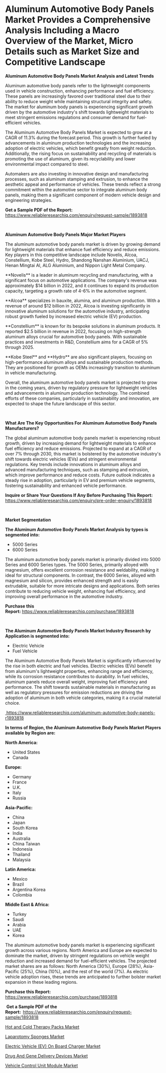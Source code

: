 <p><h1>Aluminum Automotive Body Panels Market Provides a Comprehensive Analysis Including a Macro Overview of the Market, Micro Details such as Market Size and Competitive Landscape</h1></p><p><strong>Aluminum Automotive Body Panels Market Analysis and Latest Trends</strong></p>
<p><p>Aluminum automotive body panels refer to the lightweight components used in vehicle construction, enhancing performance and fuel efficiency. These panels are increasingly favored over traditional steel due to their ability to reduce weight while maintaining structural integrity and safety. The market for aluminum body panels is experiencing significant growth driven by the automotive industry's shift towards lightweight materials to meet stringent emissions regulations and consumer demand for fuel-efficient vehicles. </p><p>The Aluminum Automotive Body Panels Market is expected to grow at a CAGR of 11.3% during the forecast period. This growth is further fueled by advancements in aluminum production technologies and the increasing adoption of electric vehicles, which benefit greatly from weight reduction. Additionally, the rising focus on sustainability and recycling of materials is promoting the use of aluminum, given its recyclability and lower environmental impact compared to steel. </p><p>Automakers are also investing in innovative design and manufacturing processes, such as aluminum stamping and extrusion, to enhance the aesthetic appeal and performance of vehicles. These trends reflect a strong commitment within the automotive sector to integrate aluminum body panels, making them a significant component of modern vehicle design and engineering strategies.</p></p>
<p><strong>Get a Sample PDF of the Report:&nbsp;</strong> <a href="https://www.reliableresearchiq.com/enquiry/request-sample/1893818?utm_campaign=104&utm_medium=2&utm_source=Github&utm_content=ia&utm_term=04112024&utm_id=aluminum-automotive-body-panels">https://www.reliableresearchiq.com/enquiry/request-sample/1893818</a></p>
<p>&nbsp;</p>
<p><strong>Aluminum Automotive Body Panels Major Market Players</strong></p>
<p><p>The aluminum automotive body panels market is driven by growing demand for lightweight materials that enhance fuel efficiency and reduce emissions. Key players in this competitive landscape include Novelis, Alcoa, Constellium, Kobe Steel, Hydro, Shandong Nanshan Aluminium, UACJ, Henan Mingtai Al, ALG Aluminium, and Nippon Light Metal Company.</p><p>**Novelis** is a leader in aluminum recycling and manufacturing, with a significant focus on automotive applications. The company's revenue was approximately $14 billion in 2022, and it continues to expand its production capacity, targeting a growth rate of 4-6% in the automotive segment. </p><p>**Alcoa** specializes in bauxite, alumina, and aluminum production. With a revenue of around $12 billion in 2022, Alcoa is investing significantly in innovative aluminum solutions for the automotive industry, anticipating robust growth fueled by increased electric vehicle (EV) production.</p><p>**Constellium** is known for its bespoke solutions in aluminum products. It reported $2.5 billion in revenue in 2022, focusing on high-strength aluminum alloys crucial for automotive body panels. With sustainable practices and investments in R&D, Constellium aims for a CAGR of 5% through 2025.</p><p>**Kobe Steel** and **Hydro** are also significant players, focusing on high-performance aluminum alloys and sustainable production methods. They are positioned for growth as OEMs increasingly transition to aluminum in vehicle manufacturing. </p><p>Overall, the aluminum automotive body panels market is projected to grow in the coming years, driven by regulatory pressure for lightweight vehicles and advancements in aluminum production technology. The combined efforts of these companies, particularly in sustainability and innovation, are expected to shape the future landscape of this sector.</p></p>
<p>&nbsp;</p>
<p><strong>What Are The Key Opportunities For Aluminum Automotive Body Panels Manufacturers?</strong></p>
<p><p>The global aluminum automotive body panels market is experiencing robust growth, driven by increasing demand for lightweight materials to enhance fuel efficiency and reduce emissions. Projected to expand at a CAGR of over 7% through 2030, this market is bolstered by the automotive industry's shift towards electric vehicles (EVs) and stringent environmental regulations. Key trends include innovations in aluminum alloys and advanced manufacturing techniques, such as stamping and extrusion, which improve performance and reduce costs. Future outlook indicates a steady rise in adoption, particularly in EV and premium vehicle segments, fostering sustainability and enhanced vehicle performance.</p></p>
<p><strong>Inquire or Share Your Questions If Any Before Purchasing This Report:</strong> <a href="https://www.reliableresearchiq.com/enquiry/pre-order-enquiry/1893818?utm_campaign=104&utm_medium=2&utm_source=Github&utm_content=ia&utm_term=04112024&utm_id=aluminum-automotive-body-panels">https://www.reliableresearchiq.com/enquiry/pre-order-enquiry/1893818</a></p>
<p>&nbsp;</p>
<p><strong>Market Segmentation</strong></p>
<p><strong>The Aluminum Automotive Body Panels Market Analysis by types is segmented into:</strong></p>
<p><ul><li>5000 Series</li><li>6000 Series</li></ul></p>
<p><p>The aluminum automotive body panels market is primarily divided into 5000 Series and 6000 Series types. The 5000 Series, primarily alloyed with magnesium, offers excellent corrosion resistance and weldability, making it ideal for structural components. In contrast, the 6000 Series, alloyed with magnesium and silicon, provides enhanced strength and is easily extrudable, suitable for more intricate designs and applications. Both series contribute to reducing vehicle weight, enhancing fuel efficiency, and improving overall performance in the automotive industry.</p></p>
<p><strong>Purchase this Report:&nbsp;</strong><a href="https://www.reliableresearchiq.com/purchase/1893818?utm_campaign=104&utm_medium=2&utm_source=Github&utm_content=ia&utm_term=04112024&utm_id=aluminum-automotive-body-panels">https://www.reliableresearchiq.com/purchase/1893818</a></p>
<p>&nbsp;</p>
<p><strong>The Aluminum Automotive Body Panels Market Industry Research by Application is segmented into:</strong></p>
<p><ul><li>Electric Vehicle</li><li>Fuel Vehicle</li></ul></p>
<p><p>The Aluminum Automotive Body Panels Market is significantly influenced by the rise in both electric and fuel vehicles. Electric vehicles (EVs) benefit from aluminum's lightweight properties, enhancing range and efficiency, while its corrosion resistance contributes to durability. In fuel vehicles, aluminum panels reduce overall weight, improving fuel efficiency and performance. The shift towards sustainable materials in manufacturing as well as regulatory pressures for emission reductions are driving the adoption of aluminum in both vehicle categories, making it a crucial material choice.</p></p>
<p><a href="https://www.reliableresearchiq.com/aluminum-automotive-body-panels-r1893818?utm_campaign=104&utm_medium=2&utm_source=Github&utm_content=ia&utm_term=04112024&utm_id=aluminum-automotive-body-panels">&nbsp;https://www.reliableresearchiq.com/aluminum-automotive-body-panels-r1893818</a></p>
<p><strong>In terms of Region, the Aluminum Automotive Body Panels Market Players available by Region are:</strong></p>
<p>
    <p> <strong> North America: </strong>
        <ul>
            <li>United States</li>
            <li>Canada</li>
        </ul>
        </p> 
    <p> <strong> Europe: </strong>
        <ul>
            <li>Germany</li>
            <li>France</li>
            <li>U.K.</li>
            <li>Italy</li>
            <li>Russia</li>
        </ul>
        </p> 
    <p> <strong> Asia-Pacific: </strong>
        <ul>
            <li>China</li>
            <li>Japan</li>
            <li>South Korea</li>
            <li>India</li>
            <li>Australia</li>
            <li>China Taiwan</li>
            <li>Indonesia</li>
            <li>Thailand</li>
            <li>Malaysia</li>
        </ul>
        </p> 
    <p> <strong> Latin America: </strong>
        <ul>
            <li>Mexico</li>
            <li>Brazil</li>
            <li>Argentina Korea</li>
            <li>Colombia</li>
        </ul>
        </p> 
    <p> <strong> Middle East & Africa: </strong>
        <ul>
            <li>Turkey</li>
            <li>Saudi</li>
            <li>Arabia</li>
            <li>UAE</li>
            <li>Korea</li>
        </ul>
    </p>
    </p>
<p><p>The aluminum automotive body panels market is experiencing significant growth across various regions. North America and Europe are expected to dominate the market, driven by stringent regulations on vehicle weight reduction and increased demand for fuel-efficient vehicles. The projected market shares are as follows: North America (30%), Europe (28%), Asia-Pacific (25%), China (10%), and the rest of the world (7%). As electric vehicle adoption rises, these trends are anticipated to further bolster market expansion in these leading regions.</p></p>
<p><strong>Purchase this Report: </strong><a href="https://www.reliableresearchiq.com/purchase/1893818?utm_campaign=104&utm_medium=2&utm_source=Github&utm_content=ia&utm_term=04112024&utm_id=aluminum-automotive-body-panels">https://www.reliableresearchiq.com/purchase/1893818</a></p>
<p>&nbsp;<strong>Get a Sample PDF of the Report:&nbsp;&nbsp;</strong><a href="https://www.reliableresearchiq.com/enquiry/request-sample/1893818?utm_campaign=104&utm_medium=2&utm_source=Github&utm_content=ia&utm_term=04112024&utm_id=aluminum-automotive-body-panels">https://www.reliableresearchiq.com/enquiry/request-sample/1893818</a></p>
<p><strong></strong></p>
<p><p><a href="https://issuu.com/reportprime-2/docs/hot-and-cold-therapy-packs-market-s_181161dab9ccf0?utm_campaign=104&utm_medium=2&utm_source=Github&utm_content=ia&utm_term=04112024&utm_id=aluminum-automotive-body-panels">Hot and Cold Therapy Packs Market</a></p><p><a href="https://issuu.com/reportprime-2/docs/laparotomy-sponges-market-size-2030_96380a169eb4d7?utm_campaign=104&utm_medium=2&utm_source=Github&utm_content=ia&utm_term=04112024&utm_id=aluminum-automotive-body-panels">Laparotomy Sponges Market</a></p><p><a href="https://github.com/rozh43oreder/Market-Research-Report-List-1/blob/main/electric-vehicle-ev-on-board-charger-market.md?utm_campaign=104&utm_medium=2&utm_source=Github&utm_content=ia&utm_term=04112024&utm_id=aluminum-automotive-body-panels">Electric Vehicle (EV) On Board Charger Market</a></p><p><a href="https://issuu.com/reportprime-2/docs/drug-and-gene-delivery-devices-mark_71a6dcf8b7c71a?utm_campaign=104&utm_medium=2&utm_source=Github&utm_content=ia&utm_term=04112024&utm_id=aluminum-automotive-body-panels">Drug And Gene Delivery Devices Market</a></p><p><a href="https://github.com/halkoitweden3/Market-Research-Report-List-1/blob/main/vehicle-control-unit-module-market.md?utm_campaign=104&utm_medium=2&utm_source=Github&utm_content=ia&utm_term=04112024&utm_id=aluminum-automotive-body-panels">Vehicle Control Unit Module Market</a></p></p>